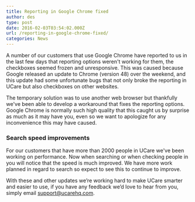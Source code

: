 ```yaml
---
title: Reporting in Google Chrome fixed
author: des
type: post
date: 2016-02-03T03:54:02.000Z
url: /reporting-in-google-chrome-fixed/
categories: News
---
```


A number of our customers that use Google Chrome have reported to us in the last few days that reporting options weren't working for them, the checkboxes seemed frozen and unresponsive. This was caused because Google released an update to Chrome (version 48) over the weekend, and this update had some unfortunate bugs that not only broke the reporting in UCare but also checkboxes on other websites.

The temporary solution was to use another web browser but thankfully we've been able to develop a workaround that fixes the reporting options. Google Chrome is normally such high quality that this caught us by surprise as much as it may have you, even so we want to apologize for any inconvenience this may have caused.

### Search speed improvements

For our customers that have more than 2000 people in UCare we've been working on performance. Now when searching or when checking people in you will notice that the speed is much improved. We have more work planned in regard to search so expect to see this to continue to improve.

With these and other updates we’re working hard to make UCare smarter and easier to use, if you have any feedback we’d love to hear from you, simply email support@ucarehq.com.